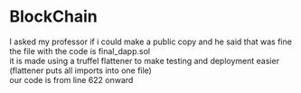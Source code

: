 # BlockChain
I asked my professor if i could make a public copy and he said that was fine  
the file with the code is final_dapp.sol  
it is made using a truffel flattener to make testing and deployment easier (flattener puts all imports into one file)  
our code is from line 622 onward
